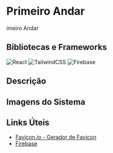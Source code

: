 # Primeiro Andar
<div>

<span> <img src="">imeiro Andar </span>

</div>

## Bibliotecas e Frameworks  

![React](https://img.shields.io/badge/react-%2320232a.svg?style=for-the-badge&logo=react&logoColor=%2361DAFB)
![TailwindCSS](https://img.shields.io/badge/tailwindcss-%2338B2AC.svg?style=for-the-badge&logo=tailwind-css&logoColor=white)
![Firebase](https://img.shields.io/badge/Firebase-039BE5?style=for-the-badge&logo=Firebase&logoColor=white)


## Descrição


## Imagens do Sistema




## Links Úteis

* [Favicon.io - Gerador de Favicon](https://favicon.io/favicon-generator/)
* [Firebase](https://firebase.google.com)
